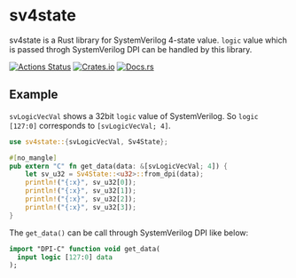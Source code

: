 # sv4state

sv4state is a Rust library for SystemVerilog 4-state value.
`logic` value which is passed throgh SystemVerilog DPI can be handled by this library.

[![Actions Status](https://github.com/dalance/sv4state/workflows/Rust/badge.svg)](https://github.com/dalance/sv4state/actions)
[![Crates.io](https://img.shields.io/crates/v/sv4state.svg)](https://crates.io/crates/sv4state)
[![Docs.rs](https://docs.rs/sv4state/badge.svg)](https://docs.rs/sv4state)

## Example

`svLogicVecVal` shows a 32bit `logic` value of SystemVerilog.
So `logic [127:0]` corresponds to `[svLogicVecVal; 4]`.

```rust
use sv4state::{svLogicVecVal, Sv4State};

#[no_mangle]
pub extern "C" fn get_data(data: &[svLogicVecVal; 4]) {
    let sv_u32 = Sv4State::<u32>::from_dpi(data);
    println!("{:x}", sv_u32[0]);
    println!("{:x}", sv_u32[1]);
    println!("{:x}", sv_u32[2]);
    println!("{:x}", sv_u32[3]);
}
```

The `get_data()` can be call through SystemVerilog DPI like below:

```SystemVerilog
import "DPI-C" function void get_data(
  input logic [127:0] data
);
```
